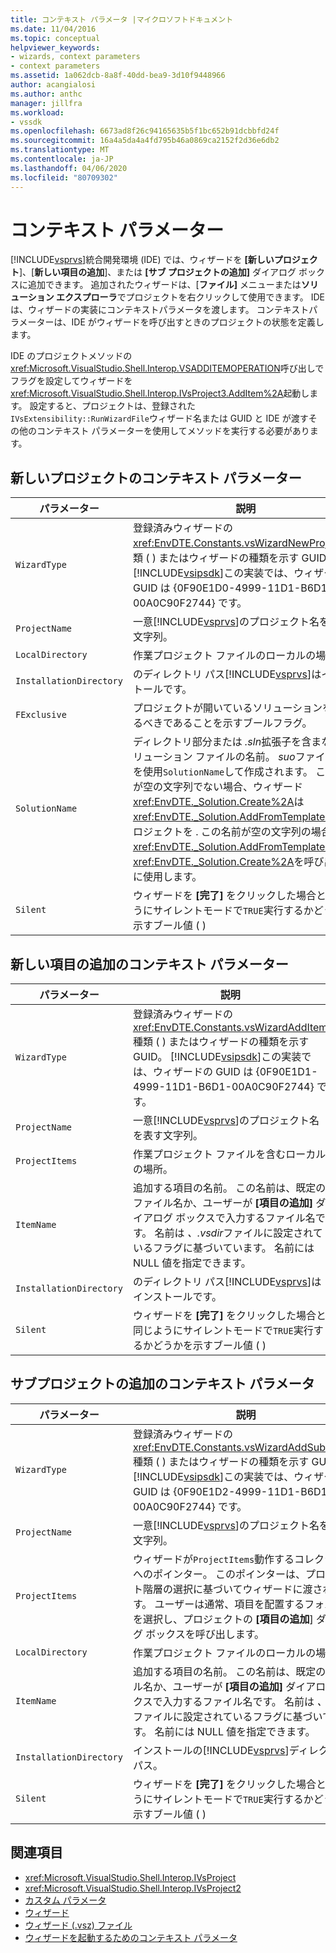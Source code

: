 ```yaml
---
title: コンテキスト パラメータ |マイクロソフトドキュメント
ms.date: 11/04/2016
ms.topic: conceptual
helpviewer_keywords:
- wizards, context parameters
- context parameters
ms.assetid: 1a062dcb-8a8f-40dd-bea9-3d10f9448966
author: acangialosi
ms.author: anthc
manager: jillfra
ms.workload:
- vssdk
ms.openlocfilehash: 6673ad8f26c94165635b5f1bc652b91dcbbfd24f
ms.sourcegitcommit: 16a4a5da4a4fd795b46a0869ca2152f2d36e6db2
ms.translationtype: MT
ms.contentlocale: ja-JP
ms.lasthandoff: 04/06/2020
ms.locfileid: "80709302"
---
```

# <a name="context-parameters"></a>コンテキスト パラメーター
[!INCLUDE[vsprvs](../../code-quality/includes/vsprvs_md.md)]統合開発環境 (IDE) では、ウィザードを **[新しいプロジェクト**]、[**新しい項目の追加**]、または **[サブ プロジェクトの追加]** ダイアログ ボックスに追加できます。 追加されたウィザードは、[**ファイル]** メニューまたは**ソリューション エクスプローラ**でプロジェクトを右クリックして使用できます。 IDE は、ウィザードの実装にコンテキストパラメータを渡します。 コンテキストパラメーターは、IDE がウィザードを呼び出すときのプロジェクトの状態を定義します。

 IDE のプロジェクトメソッドの<xref:Microsoft.VisualStudio.Shell.Interop.VSADDITEMOPERATION>呼び出しでフラグを設定してウィザードを<xref:Microsoft.VisualStudio.Shell.Interop.IVsProject3.AddItem%2A>起動します。 設定すると、プロジェクトは、登録された`IVsExtensibility::RunWizardFile`ウィザード名または GUID と IDE が渡すその他のコンテキスト パラメーターを使用してメソッドを実行する必要があります。

## <a name="context-parameters-for-new-project"></a>新しいプロジェクトのコンテキスト パラメーター

| パラメーター | 説明 |
|-------------------------| - |
| `WizardType` | 登録済みウィザードの<xref:EnvDTE.Constants.vsWizardNewProject>種類 ( ) またはウィザードの種類を示す GUID。 [!INCLUDE[vsipsdk](../../extensibility/includes/vsipsdk_md.md)]この実装では、ウィザードの GUID は {0F90E1D0-4999-11D1-B6D1-00A0C90F2744} です。 |
| `ProjectName` | 一意[!INCLUDE[vsprvs](../../code-quality/includes/vsprvs_md.md)]のプロジェクト名を表す文字列。 |
| `LocalDirectory` | 作業プロジェクト ファイルのローカルの場所。 |
| `InstallationDirectory` | のディレクトリ パス[!INCLUDE[vsprvs](../../code-quality/includes/vsprvs_md.md)]はインストールです。 |
| `FExclusive` | プロジェクトが開いているソリューションを閉じるべきであることを示すブールフラグ。 |
| `SolutionName` | ディレクトリ部分または *.sln*拡張子を含まないソリューション ファイルの名前。 *suo*ファイル名も を使用`SolutionName`して作成されます。 この引数が空の文字列でない場合、ウィザード<xref:EnvDTE._Solution.Create%2A>は<xref:EnvDTE._Solution.AddFromTemplate%2A>プロジェクトを . この名前が空の文字列の場合は<xref:EnvDTE._Solution.AddFromTemplate%2A>、<xref:EnvDTE._Solution.Create%2A>を呼び出さずに使用します。 |
| `Silent` | ウィザードを **[完了]** をクリックした場合と同じようにサイレントモードで`TRUE`実行するかどうかを示すブール値 ( ) |

## <a name="context-parameters-for-add-new-item"></a>新しい項目の追加のコンテキスト パラメーター

| パラメーター | 説明 |
|-------------------------| - |
| `WizardType` | 登録済みウィザードの<xref:EnvDTE.Constants.vsWizardAddItem>種類 ( ) またはウィザードの種類を示す GUID。 [!INCLUDE[vsipsdk](../../extensibility/includes/vsipsdk_md.md)]この実装では、ウィザードの GUID は {0F90E1D1-4999-11D1-B6D1-00A0C90F2744} です。 |
| `ProjectName` | 一意[!INCLUDE[vsprvs](../../code-quality/includes/vsprvs_md.md)]のプロジェクト名を表す文字列。 |
| `ProjectItems` | 作業プロジェクト ファイルを含むローカルの場所。 |
| `ItemName` | 追加する項目の名前。 この名前は、既定のファイル名か、ユーザーが **[項目の追加]** ダイアログ ボックスで入力するファイル名です。 名前は *、.vsdir*ファイルに設定されているフラグに基づいています。 名前には NULL 値を指定できます。 |
| `InstallationDirectory` | のディレクトリ パス[!INCLUDE[vsprvs](../../code-quality/includes/vsprvs_md.md)]はインストールです。 |
| `Silent` | ウィザードを **[完了]** をクリックした場合と同じようにサイレントモードで`TRUE`実行するかどうかを示すブール値 ( ) |

## <a name="context-parameters-for-add-sub-project"></a>サブプロジェクトの追加のコンテキスト パラメータ

| パラメーター | 説明 |
|-------------------------| - |
| `WizardType` | 登録済みウィザードの<xref:EnvDTE.Constants.vsWizardAddSubProject>種類 ( ) またはウィザードの種類を示す GUID。 [!INCLUDE[vsipsdk](../../extensibility/includes/vsipsdk_md.md)]この実装では、ウィザードの GUID は {0F90E1D2-4999-11D1-B6D1-00A0C90F2744} です。 |
| `ProjectName` | 一意[!INCLUDE[vsprvs](../../code-quality/includes/vsprvs_md.md)]のプロジェクト名を表す文字列。 |
| `ProjectItems` | ウィザードが`ProjectItems`動作するコレクションへのポインター。 このポインターは、プロジェクト階層の選択に基づいてウィザードに渡されます。 ユーザーは通常、項目を配置するフォルダーを選択し、プロジェクトの **[項目の追加**] ダイアログ ボックスを呼び出します。 |
| `LocalDirectory` | 作業プロジェクト ファイルのローカルの場所。 |
| `ItemName` | 追加する項目の名前。 この名前は、既定のファイル名か、ユーザーが **[項目の追加]** ダイアログ ボックスで入力するファイル名です。 名前は *、.vsdir*ファイルに設定されているフラグに基づいています。 名前には NULL 値を指定できます。 |
| `InstallationDirectory` | インストールの[!INCLUDE[vsprvs](../../code-quality/includes/vsprvs_md.md)]ディレクトリ パス。 |
| `Silent` | ウィザードを **[完了]** をクリックした場合と同じようにサイレントモードで`TRUE`実行するかどうかを示すブール値 ( ) |

## <a name="see-also"></a>関連項目
- <xref:Microsoft.VisualStudio.Shell.Interop.IVsProject>
- <xref:Microsoft.VisualStudio.Shell.Interop.IVsProject2>
- [カスタム パラメータ](../../extensibility/internals/custom-parameters.md)
- [ウィザード](../../extensibility/internals/wizards.md)
- [ウィザード (.vsz) ファイル](../../extensibility/internals/wizard-dot-vsz-file.md)
- [ウィザードを起動するためのコンテキスト パラメータ](https://msdn.microsoft.com/Library/051a10f4-9e45-4604-b344-123044f33a24)
